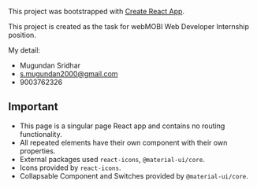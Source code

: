 This project was bootstrapped with [Create React App](https://github.com/facebook/create-react-app).

This project is created as the task for webMOBI Web Developer Internship position.

My detail:
+ Mugundan Sridhar 
+ s.mugundan2000@gmail.com
+ 9003762326

## Important
+ This page is a singular page React app and contains no routing functionality.
+ All repeated elements have their own component with their own properties.
+ External packages used `react-icons`, `@material-ui/core`.
+ Icons provided by `react-icons`.
+ Collapsable Component and Switches provided by `@material-ui/core`.
